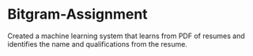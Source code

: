 # Bitgram-Assignment
Created a machine learning system that learns from PDF of resumes and identifies the name and qualifications from the resume.
